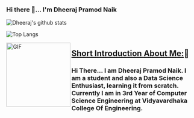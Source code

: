 ### Hi there 👋... I'm Dheeraj Pramod Naik

![Dheeraj's github stats](https://github-readme-stats.vercel.app/api?username=DheerajPramodNaik&show_icons=true&hide_border=false) 

![Top Langs](https://github-readme-stats.vercel.app/api/top-langs/?username=DheerajPramodNaik&layout=compact&hide_border=true)


<img align="left" width="170" height="170" alt="GIF" src="https://media.giphy.com/media/3o7TKMt1VVNkHV2PaE/giphy.gif" />

<h2><ins>Short Introduction About Me:</ins>🙂</h2>

### Hi There... I am Dheeraj Pramod Naik. I am a student and also a Data Science Enthusiast, learning it from scratch. Currently I am in 3rd Year of Computer Science Engineering at Vidyavardhaka College Of Engineering.
<!--
**DheerajPramodNaik/DheerajPramodNaik** is a ✨ _special_ ✨ repository because its `README.md` (this file) appears on your GitHub profile.

Here are some ideas to get you started:

- 🔭 I’m currently working on ...
- 🌱 I’m currently learning ...
- 👯 I’m looking to collaborate on ...
- 🤔 I’m looking for help with ...
- 💬 Ask me about ...
- 📫 How to reach me: ...
- 😄 Pronouns: ...
- ⚡ Fun fact: ...
-->
